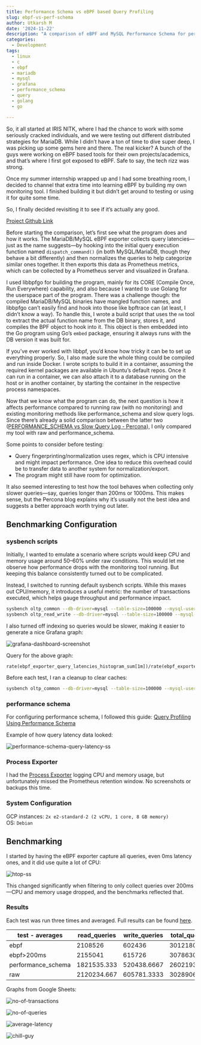 ```yaml
---
title: Performance Schema vs eBPF based Query Profiling
slug: ebpf-vs-perf-schema
author: Utkarsh M
date: '2024-11-22'
description: "A comparison of eBPF and MySQL Performance Schema for performance monitoring and tracing."
categories:
  - Development
tags:
  - linux
  - c
  - ebpf
  - mariadb
  - mysql
  - grafana
  - performance_schema
  - query
  - golang
  - go

---
```


So, it all started at IRIS NITK, where I had the chance to work with some seriously cracked individuals, and we were testing out different distributed strategies for MariaDB. While I didn’t have a ton of time to dive super deep, I was picking up some gems here and there. The real kicker? A bunch of the guys were working on eBPF based tools for their own projects/academics, and that’s where I first got exposed to eBPF. Safe to say, the tech rizz was strong.

Once my summer internship wrapped up and I had some breathing room, I decided to channel that extra time into learning eBPF by building my own monitoring tool. I finished building it but didn’t get around to testing or using it for quite some time.

So, I finally decided revisiting it to see if it’s actually any good.

[Project Github Link](https://github.com/Utkar5hM/mariadb-ebpf-exporter)

Before starting the comparison, let’s first see what the program does and how it works. The MariaDB/MySQL eBPF exporter collects query latencies—just as the name suggests—by hooking into the initial query execution function named `dispatch_command()` (in both MySQL/MariaDB, though they behave a bit differently) and then normalizes the queries to help categorize similar ones together. It then exports this data as Prometheus metrics, which can be collected by a Prometheus server and visualized in Grafana.

I used libbpfgo for building the program, mainly for its CORE (Compile Once, Run Everywhere) capability, and also because I wanted to use Golang for the userspace part of the program. There was a challenge though: the compiled MariaDB/MySQL binaries have mangled function names, and libbpfgo can’t easily find and hook into those like bpftrace can (at least, I didn’t know a way). To handle this, I wrote a build script that uses the `nm` tool to extract the actual function name from the DB binary, stores it, and compiles the BPF object to hook into it. This object is then embedded into the Go program using Go’s `embed` package, ensuring it always runs with the DB version it was built for.

If you’ve ever worked with libbpf, you’d know how tricky it can be to set up everything properly. So, I also made sure the whole thing could be compiled and run inside Docker. I wrote scripts to build it in a container, assuming the required kernel packages are available in Ubuntu’s default repos. Once it can run in a container, we can also attach it to a database running on the host or in another container, by starting the container in the respective process namespaces.

Now that we know what the program can do, the next question is how it affects performance compared to running raw (with no monitoring) and existing monitoring methods like performance_schema and slow query logs. Since there’s already a solid comparison between the latter two ([PERFORMANCE_SCHEMA vs Slow Query Log - Percona](https://www.percona.com/blog/performance_schema-vs-slow-query-log/)), I only compared my tool with raw and performance_schema.

Some points to consider before testing:
- Query fingerprinting/normalization uses regex, which is CPU intensive and might impact performance. One idea to reduce this overhead could be to transfer data to another system for normalization/export.
- The program might still have room for optimization.

It also seemed interesting to test how the tool behaves when collecting only slower queries—say, queries longer than 200ms or 1000ms. This makes sense, but the Percona blog explains why it’s usually not the best idea and suggests a better approach worth trying out later.

## Benchmarking Configuration

### sysbench scripts
Initially, I wanted to emulate a scenario where scripts would keep CPU and memory usage around 50–60% under raw conditions. This would let me observe how performance drops with the monitoring tool running. But keeping this balance consistently turned out to be complicated.

Instead, I switched to running default sysbench scripts. While this maxes out CPU/memory, it introduces a useful metric: the number of transactions executed, which helps gauge throughput and performance impact.

```sh
sysbench oltp_common --db-driver=mysql --table-size=100000 --mysql-user=root --mysql-password=L0CK3D_1N --mysql-port=3306 --mysql-host=10.128.0.3 --mysql-db=sysbenchtest prepare
sysbench oltp_read_write --db-driver=mysql --table-size=100000 --mysql-user=root --mysql-password=L0CK3D_1N --mysql-port=3306 --mysql-host=10.128.0.3 --mysql-db=sysbenchtest --threads=12 --report-interval=1 run
```

I also turned off indexing so queries would be slower, making it easier to generate a nice Grafana graph:

![grafana-dashboard-screenshot](/assets/img/other/ebpf-perf/grafana-db.jpeg)

Query for the above graph:
```
rate(ebpf_exporter_query_latencies_histogram_sum[1m])/rate(ebpf_exporter_query_latencies_histogram_count[1m])
```

Before each test, I ran a cleanup to clear caches:

```sh
sysbench oltp_common --db-driver=mysql --table-size=100000 --mysql-user=root --mysql-password=L0CK3D_1N --mysql-port=3306 --mysql-host=10.128.0.3 --mysql-db=sysbenchtest cleanup
```

### performance schema

For configuring performance schema, I followed this guide: [Query Profiling Using Performance Schema](https://dev.mysql.com/doc/mysql-perfschema-excerpt/5.7/en/performance-schema-query-profiling.html)

Example of how query latency data looked:

![performance-schema-query-latency-ss](/assets/img/other/ebpf-perf/perf_schema_ex.jpeg)

### Process Exporter

I had the [Process Exporter](https://github.com/ncabatoff/process-exporter) logging CPU and memory usage, but unfortunately missed the Prometheus retention window. No screenshots or backups this time.

### System Configuration

GCP instances:
`2x e2-standard-2 (2 vCPU, 1 core, 8 GB memory)`  
OS: `Debian`

## Benchmarking

I started by having the eBPF exporter capture all queries, even 0ms latency ones, and it did use quite a lot of CPU:

![htop-ss](/assets/img/other/ebpf-perf/htop.jpeg)

This changed significantly when filtering to only collect queries over 200ms—CPU and memory usage dropped, and the benchmarks reflected that.

### Results

Each test was run three times and averaged. Full results can be found [here](https://github.com/Utkar5hM/utkar5hm.github.io/tree/main/assets/other/ebpf-perf/sysbenchscripts).

| test - averages    | read_queries | write_queries | total_queries | transactions | total_time  | total_events | min_latency | avg_latency | max_latency | 95th_latency |
| ------------------ | ------------ | ------------- | ------------- | ------------ | ----------- | ------------ | ----------- | ----------- | ----------- | ------------ |
| ebpf               | 2108526      | 602436        | 3012180       | 150609       | 300.0397    | 150609       | 8.343333333 | 47.81666667 | 375.13      | 89.27        |
| ebpf>200ms         | 2155041      | 615726        | 3078630       | 153931.5     | 300.0355    | 153931.5     | 7.425       | 46.77       | 378.97      | 94.1         |
| performance_schema | 1821535.333  | 520438.6667   | 2602193.333   | 130109.6667  | 300.05895   | 130109.6667  | 8.648333333 | 56.50833333 | 318.805     | 86.785       |
| raw                | 2120234.667  | 605781.3333   | 3028906.667   | 151445.3333  | 300.0370667 | 151445.3333  | 8.206666667 | 47.55166667 | 365.9416667 | 90.595       |

Graphs from Google Sheets:

![no-of-transactions](/assets/img/other/ebpf-perf/nt.png)

![no-of-queries](/assets/img/other/ebpf-perf/nq.png)

![average-latency](/assets/img/other/ebpf-perf/al.png)

![chill-guy](/assets/img/other/ebpf-perf/lazy.jpeg)
